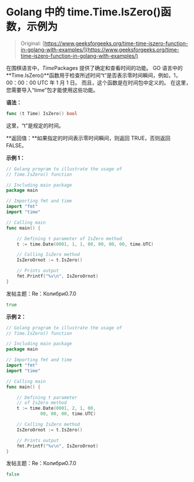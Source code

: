 # Golang 中的 time.Time.IsZero()函数，示例为

> Original: [https://www.geeksforgeeks.org/time-time-iszero-function-in-golang-with-examples/](https://www.geeksforgeeks.org/time-time-iszero-function-in-golang-with-examples/)

在围棋语言中，*Time*Packages 提供了确定和查看时间的功能。 GO 语言中的**Time.IsZero()**函数用于检查所述时间“t”是否表示零时间瞬间，例如，1，00：00：00 UTC 年 1 月 1 日。 而且，这个函数是在时间包中定义的。 在这里，您需要导入“time”包才能使用这些功能。

**语法：**

```go
func (t Time) IsZero() bool

```

这里，“t”是规定的时间。

**返回值：**如果指定的时间表示零时间瞬间，则返回 TRUE，否则返回 FALSE。

**示例 1：**

```go
// Golang program to illustrate the usage of
// Time.IsZero() function

// Including main package
package main

// Importing fmt and time
import "fmt"
import "time"

// Calling main
func main() {

    // Defining t parameter of IsZero method
    t := time.Date(0001, 1, 1, 00, 00, 00, 00, time.UTC)

    // Calling IsZero method
    IsZeroOrnot := t.IsZero()

    // Prints output
    fmt.Printf("%v\n", IsZeroOrnot)
}
```

发帖主题：Re：Колибри0.7.0

```go
true

```

**示例 2：**

```go
// Golang program to illustrate the usage of
// Time.IsZero() function

// Including main package
package main

// Importing fmt and time
import "fmt"
import "time"

// Calling main
func main() {

    // Defining t parameter 
    // of IsZero method
    t := time.Date(0001, 2, 1, 00, 
             00, 00, 00, time.UTC)

    // Calling IsZero method
    IsZeroOrnot := t.IsZero()

    // Prints output
    fmt.Printf("%v\n", IsZeroOrnot)
}
```

发帖主题：Re：Колибри0.7.0

```go
false

```